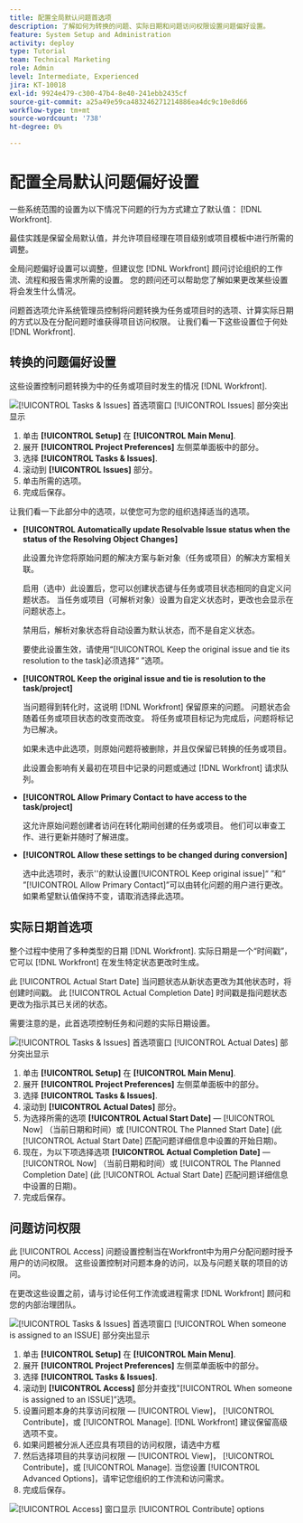 ```yaml
---
title: 配置全局默认问题首选项
description: 了解如何为转换的问题、实际日期和问题访问权限设置问题偏好设置。
feature: System Setup and Administration
activity: deploy
type: Tutorial
team: Technical Marketing
role: Admin
level: Intermediate, Experienced
jira: KT-10018
exl-id: 9924e479-c300-47b4-8e40-241ebb2435cf
source-git-commit: a25a49e59ca483246271214886ea4dc9c10e8d66
workflow-type: tm+mt
source-wordcount: '738'
ht-degree: 0%

---
```


# 配置全局默认问题偏好设置

一些系统范围的设置为以下情况下问题的行为方式建立了默认值： [!DNL Workfront].

最佳实践是保留全局默认值，并允许项目经理在项目级别或项目模板中进行所需的调整。

全局问题偏好设置可以调整，但建议您 [!DNL Workfront] 顾问讨论组织的工作流、流程和报告需求所需的设置。 您的顾问还可以帮助您了解如果更改某些设置将会发生什么情况。

问题首选项允许系统管理员控制将问题转换为任务或项目时的选项、计算实际日期的方式以及在分配问题时谁获得项目访问权限。 让我们看一下这些设置位于何处 [!DNL Workfront].

## 转换的问题偏好设置

这些设置控制问题转换为中的任务或项目时发生的情况 [!DNL Workfront].

![[!UICONTROL Tasks & Issues] 首选项窗口 [!UICONTROL Issues] 部分突出显示](assets/admin-fund-issue-prefs-converting.png)

1. 单击 **[!UICONTROL Setup]** 在 **[!UICONTROL Main Menu]**.
1. 展开 **[!UICONTROL Project Preferences]** 左侧菜单面板中的部分。
1. 选择 **[!UICONTROL Tasks & Issues]**.
1. 滚动到 **[!UICONTROL Issues]** 部分。
1. 单击所需的选项。
1. 完成后保存。

让我们看一下此部分中的选项，以使您可为您的组织选择适当的选项。

* **[!UICONTROL Automatically update Resolvable Issue status when the status of the Resolving Object Changes]**

  此设置允许您将原始问题的解决方案与新对象（任务或项目）的解决方案相关联。

  启用（选中）此设置后，您可以创建状态键与任务或项目状态相同的自定义问题状态。 当任务或项目（可解析对象）设置为自定义状态时，更改也会显示在问题状态上。

  禁用后，解析对象状态将自动设置为默认状态，而不是自定义状态。

  要使此设置生效，请使用“[!UICONTROL Keep the original issue and tie its resolution to the task]必须选择“ ”选项。

* **[!UICONTROL Keep the original issue and tie is resolution to the task/project]**

  当问题得到转化时，这说明 [!DNL Workfront] 保留原来的问题。 问题状态会随着任务或项目状态的改变而改变。 将任务或项目标记为完成后，问题将标记为已解决。

  如果未选中此选项，则原始问题将被删除，并且仅保留已转换的任务或项目。

  此设置会影响有关最初在项目中记录的问题或通过 [!DNL Workfront] 请求队列。

* **[!UICONTROL Allow Primary Contact to have access to the task/project]**

  这允许原始问题创建者访问在转化期间创建的任务或项目。 他们可以审查工作、进行更新并随时了解进度。

* **[!UICONTROL Allow these settings to be changed during conversion]**

  选中此选项时，表示&#39;&#39;的默认设置[!UICONTROL Keep original issue]“ ”和“ ”[!UICONTROL Allow Primary Contact]”可以由转化问题的用户进行更改。 如果希望默认值保持不变，请取消选择此选项。

<!---
learn more URLs
Configure system-wide task and issue preferences
Issue statuses
Create and customize system-wide statuses
--->

## 实际日期首选项

整个过程中使用了多种类型的日期 [!DNL Workfront]. 实际日期是一个“时间戳”，它可以 [!DNL Workfront] 在发生特定状态更改时生成。

此 [!UICONTROL Actual Start Date] 当问题状态从新状态更改为其他状态时，将创建时间戳。 此 [!UICONTROL Actual Completion Date] 时间戳是指问题状态更改为指示其已关闭的状态。

需要注意的是，此首选项控制任务和问题的实际日期设置。

![[!UICONTROL Tasks & Issues] 首选项窗口 [!UICONTROL Actual Dates] 部分突出显示](assets/admin-fund-issue-prefs-actual-dates.png)

1. 单击 **[!UICONTROL Setup]** 在 **[!UICONTROL Main Menu]**.
1. 展开 **[!UICONTROL Project Preferences]** 左侧菜单面板中的部分。
1. 选择 **[!UICONTROL Tasks & Issues]**.
1. 滚动到 **[!UICONTROL Actual Dates]** 部分。
1. 为选择所需的选项 **[!UICONTROL Actual Start Date]** — [!UICONTROL Now] （当前日期和时间）或 [!UICONTROL The Planned Start Date] (此 [!UICONTROL Actual Start Date] 匹配问题详细信息中设置的开始日期)。
1. 现在，为以下项选择选项 **[!UICONTROL Actual Completion Date]** — [!UICONTROL Now] （当前日期和时间）或 [!UICONTROL The Planned Completion Date] (此 [!UICONTROL Actual Start Date] 匹配问题详细信息中设置的日期)。
1. 完成后保存。


<!---
learn more URLs
Definitions for the project, task, and issue dates within Workfront
Configure system-wide task and issue preferences
--->

## 问题访问权限

此 [!UICONTROL Access] 问题设置控制当在Workfront中为用户分配问题时授予用户的访问权限。 这些设置控制对问题本身的访问，以及与问题关联的项目的访问。

在更改这些设置之前，请与讨论任何工作流或进程需求 [!DNL Workfront] 顾问和您的内部治理团队。

![[!UICONTROL Tasks & Issues] 首选项窗口 [!UICONTROL When someone is assigned to an ISSUE] 部分突出显示](assets/admin-fund-issue-prefs-access-1.png)

1. 单击 **[!UICONTROL Setup]** 在 **[!UICONTROL Main Menu]**.
1. 展开 **[!UICONTROL Project Preferences]** 左侧菜单面板中的部分。
1. 选择 **[!UICONTROL Tasks & Issues]**.
1. 滚动到 **[!UICONTROL Access]** 部分并查找&quot;[!UICONTROL When someone is assigned to an ISSUE]”选项。
1. 设置问题本身的共享访问权限 —  [!UICONTROL View]， [!UICONTROL Contribute]，或 [!UICONTROL Manage]. [!DNL Workfront] 建议保留高级选项不变。
1. 如果问题被分派人还应具有项目的访问权限，请选中方框
1. 然后选择项目的共享访问权限 —  [!UICONTROL View]， [!UICONTROL Contribute]，或 [!UICONTROL Manage]. 当您设置 [!UICONTROL Advanced Options]，请牢记您组织的工作流和访问需求。
1. 完成后保存。

![[!UICONTROL Access] 窗口显示 [!UICONTROL Contribute] options](assets/admin-fund-issue-prefs-access-2.png)

<!---
learn more URLs
Configure system-wide task and issue preferences
Grant access to issues
--->
